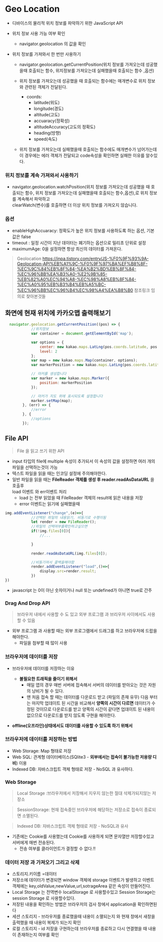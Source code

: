 # Geo Location
- 디바이스의 물리적 위치 정보를 파악하기 위한 JavaScript API

- 위치 정보 사용 가능 여부 확인
    - navigator.geolocation 의 값을 확인
- 위치 정보를 가져와서 한 번만 사용하기 
    - navigator.geolocation.getCurrentPosition(위치 정보를 가져오는데 성공했을때 호출되는 함수, 위치정보를 가져오는데 실패했을때 호출되는 함수 ,옵션)

    - 위치 정보를 가져오는데 성공했을 때 호출되는 함수에는 매개변수로 위치 정보와 관련된 객체가 전달된다.
        - coords: 
            - latitude(위도)
            - longitude(경도)
            - altitude(고도)
            - accuaracy(정확성) 
            - altitudeAccuracy(고도의 정확도)
            - heading(방향)
            - speed(속도)

    - 위치 정보를 가져오는데 실패했을때 호출되는 함수에도 매개변수가 넘어가는데 이 경우에는 에러 객체가 전달되고 code속성을 확인하면 실패한 이유를 알수있다.        

### 위치 정보를 계속 가져와서 사용하기
- navigator.geolocation.watchPosition(위치 정보를 가져오는데 성공했을 때 호출되는 함수, 위치 정보를 가져오는데 실패했을때 
호출되는 함수,옵션),로 위치 정보를 계속해서 파악하고<br/> clearWatch(변수)를 호출하면 더 이상 위치 정보를 가져오지 않습니다.

### 옵션
- enableHighAccuaracy: 정확도가 높은 위치 정보를 사용하도록 하는 옵션, 기본값은 false
- timeout : 일정 시간이 지난 데이터는 폐기하는 옵션으로 밀리초 단위로 설정
- maximumAge: 0을 설정하면 항상 최신의 데이터를 가져온다.

> Geolocation https://inpa.tistory.com/entry/JS-%F0%9F%93%9A-Geolocation-API%EB%A1%9C-%F0%9F%97%BA%EF%B8%8F-%EC%9C%84%EB%8F%84-%EA%B2%BD%EB%8F%84-%EC%96%BB%EA%B3%A0-%E2%9B%85-%EB%82%A0%EC%94%A8-%EC%98%A8%EB%8F%84-%EC%A0%95%EB%B3%B4%EB%A5%BC-%EC%96%BB%EC%96%B4%EC%98%A4%EA%B8%B0 참조링크 임의로 찾아본것들 

## 화면에 현재 위치에 카카오맵 출력해보기
```javascript
  navigator.geolocation.getCurrentPosition((pos) => {
            //위치정보
            var container = document.getElementById('map');

            var options = {
                center: new kakao.maps.LatLng(pos.coords.latitude, pos.coords.longitude),
                level: 2
            };
            var map = new kakao.maps.Map(container, options);
            var markerPosition = new kakao.maps.LatLng(pos.coords.latitude, pos.coords.longitude);

            // 마커를 생성합니다
            var marker = new kakao.maps.Marker({
                position: markerPosition
            });

            // 마커가 지도 위에 표시되도록 설정합니다
            marker.setMap(map);
        }, (err) => {
            //error
        }, {
            //options
        });
```
## File API
> File 을 읽고 쓰기 위한 API

- input 타입의 file에 multiple 속성이 추가되서 이 속성의 값을 설정하면 여러 개의 파일을 선택하는것이 가능
- 텍스트 파일을 읽을 때는 인코딩 설정에 주의해야한다.
- 일반 파일을 읽을 때는 <strong>FileReader 객체를 생성 후 reader.readAsDataURL</strong> 을 호출후<br/> load 이벤트 와 err이벤트 처리
    - load 는 전부 읽었을 때 FileReader 객체의 result에 읽은 내용을 저장
    - error 이벤트는 읽기에 실패했을때 

```javascript
img.addEventListener("change",(e)=>{
            //선택된 파일의 내용읽기. 비동기로 수행이됨
            let render = new FileReader();
            //파일의 선택여부를확인하고싶으면 
            if(!img.files[0]){
                //...

            }
            
            render.readAsDataURL(img.files[0]);

            //비동기여서 콜백을해야함 
            render.addEventListener("load",()=>{
                display.src=render.result;
            })
})
```
- javascript 는 0이 아닌 숫자이거나 null 또는 undefined가 아니면 true로 간주 


### Drag And Drop API
> 브라우저 내에서 사용할 수 도 있고 외부 프로그램 과 브리우저 사이에서도 사용할 수 있음

- 외부 프로그램 과 사용할 때는 외부 프로그램에서 드래그를 하고 브라우저에 드랍을 해야한다.
    - 파일을 첨부할 때 많이 사용



### 브라우저에 데이터를 저장
- 브라우저에 데이터를 저장하는 이유
    - <b>불필요한 트래픽을 줄이기 위해서</b> 
        - 매일 앱의 경우 매번 서버에 접속해서 서버의 데이터를 받아오는 것은 자원의 낭비가 될 수 있다.
        - 맨 처음 접속 할 때는 데이터를 다운로드 받고 (파일의 존재 유무) 다음 부터는 마지막 업데이트 된
        시간을 비교해서 <b> 양쪽의 시간이 다르면</b> 데이터가 수정된 것이므로 다운로드를 받고 양쪽의 시간이 같다면
        업데이트 된 내용이 없으므로 다운로드를 받지 않도록 구현을 해야한다.

- <b>offline(오프라인)상태에서도 데이터를 사용할 수 있도록 하기 위해서</b>


### 브라우저에 데이터를 저장하는 방법
- Web Storage: Map 형태로 저장 
- Web SQL: 관계형 데이터베이스(SQlite3 - <b>외부에서는 접속이 불가능한 저용량 디비</b>) 이용 
- Indexed DB: 자바스크립트 객체 형태로 저장 - NoSQL 과 유사하다.



### Web Storage
> Local Storage :브라우저에서 저장해서 지우지 않는한 절대 삭제가되지않는 저장소

> SessionStorage: 현재 접속중인 브라우저에 해당하는 저장소로 접속이 종료되면 소멸된다.

> Indexed DB: 자바스크립트 객체 형태로 저장 - NoSQL과 유사
 - 기존에는 Cookie를 사용했는데 Cookie를 사용하게 되면 문자열만 저장할수있고 서버에게 매번 전송된다.
     - 전송 여부를 클라이언트가 결정할 수 없다.!!
            

### 데이터 저장 과 가져오기 그리고 삭제
- 스토리지.키이름 =데이터
- 저장소에 데이터가 변경되면 window 객체에 storage 이벤트가 발생하고 이벤트 객체에는 key,oldValue,newValue,url,sotrageArea 같은 속성이 만들어진다.
- Local Storage 는 전역변수 localStorage 로 사용할수있고 Session Storage는 session Storage 로 사용할수있다.
- 저장된 내용을 확인하는 방법은 브라우저의 검사 창에서 application을 확인하면된다
- 세션 스토리지 - 브라우저를 종료했을때 내용이 소멸되는지 와 현재 창에서 새창을 출력했을 때 내용이 복제가 되는지 확인
- 로컬 스토리지 - id 저장을 구현하는데 브라우저를 종료하고 다시 연결했을 때 내용이 존재하는지 여부를 확인